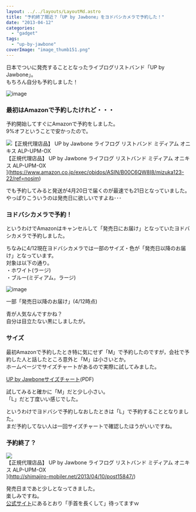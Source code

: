 ```yaml
---
layout: ../../layouts/LayoutMd.astro
title: "予約終了間近？「UP by Jawbone」をヨドバシカメラで予約した！"
date: "2013-04-12"
categories: 
  - "gadget"
tags: 
  - "up-by-jawbone"
coverImage: "image_thumb151.png"
---
```


日本でついに発売することとなったライブログリストバンド「UP by Jawbone」。  
もちろん自分も予約しました！

![image](/archive/images/image_thumb15.png "image")


### 最初はAmazonで予約したけれど・・・

予約開始してすぐにAmazonで予約をしました。  
9%オフということで安かったので。

![【正規代理店品】 UP by Jawbone ライフログ リストバンド ミディアム オニキス ALP-UPM-OX](/archive/images/41nslP9cGeL._SL160_.jpg)  
【正規代理店品】 UP by Jawbone ライフログ リストバンド ミディアム オニキス ALP-UPM-OX  
](https://www.amazon.co.jp/exec/obidos/ASIN/B00C6QW8I8/mizuka123-22/ref=nosim)

でも予約してみると発送が4月20日で届くのが最速でも21日となっていました。  
やっぱりこういうのは発売日に欲しいですよね･･･

### ヨドバシカメラで予約！

というわけでAmazonはキャンセルして「発売日にお届け」となっていたヨドバシカメラで予約しました。

ちなみに4/12現在ヨドバシカメラでは一部のサイズ・色が「発売日以降のお届け」となっています。  
対象は以下の通り。  
・ホワイト(ラージ)  
・ブルー(ミディアム，ラージ)

![image](/archive/images/image_thumb16.png "image")
  
一部「発売日以降のお届け」(4/12時点)

青が人気なんですかね？  
自分は目立たない黒にしましたが。

### サイズ

最初Amazonで予約したとき特に気にせず「M」で予約したのですが，会社で予約した人と話したところ意外と「M」は小さいとか。  
ホームページでサイズチャートがあるので実際に試してみました。

[UP by Jawboneサイズチャート](http://trinity.jp/products/pdf/UP_SizeGuide_jp.pdf)(PDF)

試してみると確かに「M」だと少し小さい。  
「L」だと丁度いい感じでした。

というわけでヨドバシで予約しなおしたときは「L」で予約することとなりました。  
まだ予約してない人は一回サイズチャートで確認したほうがいいですね。

### 予約終了？

![](/archive/images/41nslP9cGeL._SL160_.jpg)  
【正規代理店品】 UP by Jawbone ライフログ リストバンド ミディアム オニキス ALP-UPM-OX  
](http://shimajiro-mobiler.net/2013/04/10/post15847/)

発売日まであと少しとなってきました。  
楽しみですね。  
[公式サイト](http://trinity.jp/blog/2013/04/up_by_jawbone_3.html)にあるとおり「手首を長くして」待ってますｗ
